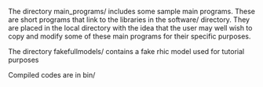 The  directory main_programs/ includes some sample main programs. These are short programs that link to the libraries in the software/ directory. They are placed in the local directory with the idea that the user may well wish to copy and modify some of these main programs for their specific purposes.

The directory fakefullmodels/ contains a fake rhic model used for tutorial purposes

Compiled codes are in bin/  
